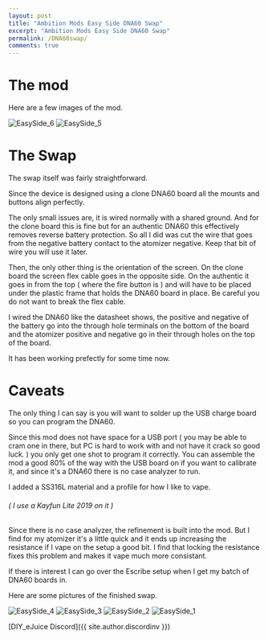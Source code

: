 ```yaml
---
layout: post
title: "Ambition Mods Easy Side DNA60 Swap"
excerpt: "Ambition Mods Easy Side DNA60 Swap"
permalink: /DNA60swap/
comments: true
---
```


# The mod

Here are a few images of the mod.

![EasySide_6](/assets/img/EasySide_6.webp)
![EasySide_5](/assets/img/EasySide_5.webp)

# The Swap

The swap itself was fairly straightforward.

Since the device is designed using a clone DNA60 board all the mounts and buttons align perfectly. 

The only small issues are, it is wired normally with a shared ground. And for the clone board this is fine but for an authentic DNA60 this effectively removes reverse battery protection.
So all I did was cut the wire that goes from the negative battery contact to the atomizer negative. Keep that bit of wire you will use it later.

Then, the only other thing is the orientation of the screen. On the clone board the screen flex cable goes in the opposite side. 
On the authentic it goes in from the top ( where the fire button is ) and will have to be placed under the plastic frame that holds the DNA60 board in place. Be careful you do not want to break the flex cable.

I wired the DNA60 like the datasheet shows, the positive and negative of the battery go into the through hole terminals on the bottom of the board and the atomizer positive and negative go in their through holes on the top of the board.

It has been working prefectly for some time now.

# Caveats

The only thing I can say is you will want to solder up the USB charge board so you can program the DNA60.

Since this mod does not have space for a USB port ( you may be able to cram one in there, but PC is hard to work with and not have it crack so good luck. ) you only get one shot to program it correctly. You can assemble the mod a good 80% of the way with the USB board on if you want to calibrate it, and since it's a DNA60 there is no case analyzer to run.

I added a SS316L material and a profile for how I like to vape. 
###### ( I use a Kayfun Lite 2019 on it )


Since there is no case analyzer, the refinement is built into the mod. But I find for my atomizer it's a little quick and it ends up increasing the resistance if I vape on the setup a good bit. I find that locking the resistance fixes this problem and makes it vape much more consistant. 

If there is interest I can go over the Escribe setup when I get my batch of DNA60 boards in.

Here are some pictures of the finished swap.

![EasySide_4](/assets/img/EasySide_4.webp)
![EasySide_3](/assets/img/EasySide_3.webp)
![EasySide_2](/assets/img/EasySide_2.webp)
![EasySide_1](/assets/img/EasySide_1.webp)

[DIY_eJuice Discord]({{ site.author.discordinv }})